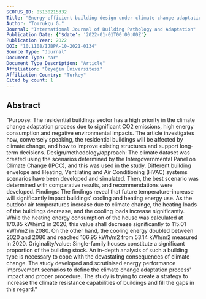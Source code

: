 ```yaml
---
SCOPUS_ID: 85130215332
Title: "Energy-efficient building design under climate change adaptation process: a case study of a single-family house"
Author: "Tomrukçu G."
Journal: "International Journal of Building Pathology and Adaptation"
Publication Date: {'$date': '2022-01-01T00:00:00Z'}
Publication Year: 2022
DOI: "10.1108/IJBPA-10-2021-0134"
Source Type: "Journal"
Document Type: "ar"
Document Type Description: "Article"
Affiliation: "Özyeğin Üniversitesi"
Affiliation Country: "Turkey"
Cited by count: 1
---
```


## Abstract
"Purpose: The residential buildings sector has a high priority in the climate change adaptation process due to significant CO2 emissions, high energy consumption and negative environmental impacts. The article investigates how, conversely speaking, the residential buildings will be affected by climate change, and how to improve existing structures and support long-term decisions. Design/methodology/approach: The climate dataset was created using the scenarios determined by the Intergovernmental Panel on Climate Change (IPCC), and this was used in the study. Different building envelope and Heating, Ventilating and Air Conditioning (HVAC) systems scenarios have been developed and simulated. Then, the best scenario was determined with comparative results, and recommendations were developed. Findings: The findings reveal that future temperature-increase will significantly impact buildings' cooling and heating energy use. As the outdoor air temperatures increase due to climate change, the heating loads of the buildings decrease, and the cooling loads increase significantly. While the heating energy consumption of the house was calculated at 170.85 kWh/m2 in 2020, this value shall decrease significantly to 115.01 kWh/m2 in 2080. On the other hand, the cooling energy doubled between 2020 and 2080 and reached 106.95 kWh/m2 from 53.14 kWh/m2 measured in 2020. Originality/value: Single-family houses constitute a significant proportion of the building stock. An in-depth analysis of such a building type is necessary to cope with the devastating consequences of climate change. The study developed and scrutinised energy performance improvement scenarios to define the climate change adaptation process' impact and proper procedure. The study is trying to create a strategy to increase the climate resistance capabilities of buildings and fill the gaps in this regard."
